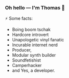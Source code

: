 ### Oh hello — I'm Thomas 👋

⚡ Some facts:
  - Boing boom tschak
  - Hardcore introvert 
  - Unapologetic vinyl fanatic
  - Incurable internet nerd
  - Producer, 
  - Modular synth builder
  - Soundfetishist
  - Camperhacker 
  - and Yes, a developer.
